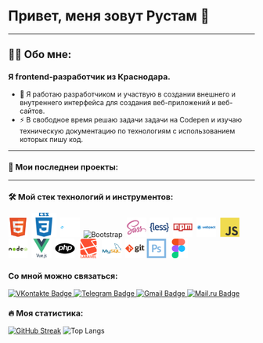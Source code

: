 # Привет, меня зовут Рустам 👋

---

## :man_technologist: Обо мне:

### Я frontend-разработчик из Краснодара.

-   :telescope: Я работаю разработчиком и участвую в создании внешнего и внутреннего интерфейса для создания веб-приложений и веб-сайтов.
-   :zap: В свободное время решаю задачи задачи на Codepen и изучаю техническую документацию по технологиям с использованием которых пишу код.

---

### :hammer: Мои последнеи проекты:

---

### :hammer_and_wrench: Мой стек технологий и инструментов:

<div>
    <img src="https://github.com/devicons/devicon/blob/master/icons/html5/html5-original.svg" title="HTML5" alt="HTML" width="40" height="40"/>&nbsp;
    <img src="https://github.com/devicons/devicon/blob/master/icons/css3/css3-plain-wordmark.svg"  title="CSS3" alt="CSS" width="50" height="50"/>&nbsp;
    <img src="https://github.com/devicons/devicon/blob/master/icons/tailwindcss/tailwindcss-original-wordmark.svg"  title="TAILWINDCSS" alt="TAILWINDCSS" width="40" height="40"/>&nbsp;
    <img src="https://github.com/gilbarbara/logos/blob/main/logos/bootstrap.svg" title="Bootstrap" alt="Bootstrap" width="40" height="40"/>&nbsp;
    <img src="https://github.com/devicons/devicon/blob/master/icons/sass/sass-original.svg"  title="SASS" alt="SASS" width="40" height="40"/>&nbsp;
    <img src="https://github.com/devicons/devicon/blob/master/icons/less/less-plain-wordmark.svg"  title="LESS" alt="LESS" width="40" height="40"/>&nbsp;
    <img src="https://github.com/devicons/devicon/blob/master/icons/npm/npm-original-wordmark.svg" title="npm" alt="npm" width="40" height="40"/>&nbsp;
    <img src="https://github.com/devicons/devicon/blob/master/icons/webpack/webpack-original-wordmark.svg" title="webpack" alt="webpack" width="40" height="40"/>&nbsp;
    <img src="https://github.com/devicons/devicon/blob/master/icons/javascript/javascript-original.svg" title="JavaScript" alt="JavaScript" width="40" height="40"/>&nbsp;
    <img src="https://github.com/devicons/devicon/blob/master/icons/nodejs/nodejs-original-wordmark.svg" title="NodeJS" alt="NodeJS" width="40" height="40"/>&nbsp;
    <img src="https://github.com/devicons/devicon/blob/master/icons/vuejs/vuejs-original-wordmark.svg" title="VUEJS" alt="VUEJS" width="40" height="40"/>&nbsp;
    <img src="https://github.com/devicons/devicon/blob/master/icons/php/php-plain.svg" title="PHP" alt="PHP" width="40" height="40"/>&nbsp;
    <img src="https://github.com/devicons/devicon/blob/master/icons/laravel/laravel-plain-wordmark.svg" title="Laravel" alt="Laravel" width="40" height="40"/>&nbsp;
    <img src="https://github.com/devicons/devicon/blob/master/icons/mysql/mysql-original-wordmark.svg" title="MySQL"  alt="MySQL" width="40" height="40"/>&nbsp;
    <img src="https://github.com/devicons/devicon/blob/master/icons/git/git-original-wordmark.svg" title="Git" alt="Git" width="40" height="40"/>
    <img src="https://github.com/devicons/devicon/blob/master/icons/photoshop/photoshop-line.svg" title="Photoshop" alt="Photoshop" width="40" height="40"/>
    <img src="https://github.com/devicons/devicon/blob/master/icons/figma/figma-original.svg" title="Figma" alt="Figma" width="40" height="40"/>

</div>

### Со мной можно связаться:

<div id="badges">
  <a href="https://vk.com/rustemkakpi">
    <img src="https://img.shields.io/badge/VKontakte-45668e?style=for-the-badge&logo=vk&logoColor=white" alt="VKontakte Badge"/>
  </a>
  <a href="https://t.me/RuBIKqq">
    <img src="https://img.shields.io/badge/Telegram-0088cc?style=for-the-badge&logo=telegram&logoColor=white" alt="Telegram Badge"/>
  </a>
    <a href="mailto:bikmykhametovrr@gmail.ru">
    <img src="https://img.shields.io/badge/Gmail-3e65cf?style=for-the-badge&logo=gmail&logoColor=white" alt="Gmail Badge"/>
  </a>
    </a>
    <a href="mailto:bikmykhametovrr@mail.ru">
    <img src="https://img.shields.io/badge/Mail.ru-168de2?style=for-the-badge&logo=mailru&logoColor=white" alt="Mail.ru Badge"/>
  </a>
</div>

### :fire: Моя статистика:

<div>

[![GitHub Streak](http://github-readme-streak-stats.herokuapp.com?user=RustamBikm&theme=vue&hide_border=true&locale=ru)](https://git.io/streak-stats)
![Top Langs](https://github-readme-stats.vercel.app/api/top-langs/?username=RustamBikm&theme=vue&layout=compact&hide_border=true&locale=ru)

</div>
